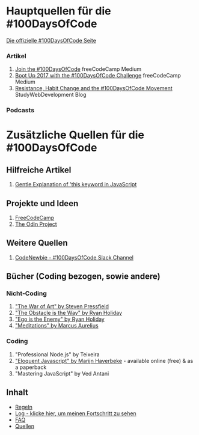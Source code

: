 # Hauptquellen für die #100DaysOfCode

[Die offizielle #100DaysOfCode Seite](http://100daysofcode.com/)

### Artikel
1. [Join the #100DaysOfCode](https://medium.freecodecamp.com/join-the-100daysofcode-556ddb4579e4) freeCodeCamp Medium
2. [Boot Up 2017 with the #100DaysOfCode Challenge](https://medium.freecodecamp.com/start-2017-with-the-100daysofcode-improved-and-updated-18ce604b237b) freeCodeCamp Medium 
3. [Resistance, Habit Change and the #100DaysOfCode Movement](https://studywebdevelopment.com/100-days-of-code.html) StudyWebDevelopment Blog

### Podcasts

# Zusätzliche Quellen für die #100DaysOfCode

## Hilfreiche Artikel
1. [Gentle Explanation of 'this keyword in JavaScript](https://dmitripavlutin.com/gentle-explanation-of-this-in-javascript/)

## Projekte und Ideen
1. [FreeCodeCamp](https://www.freecodecamp.com)
2. [The Odin Project](http://www.theodinproject.com/)

## Weitere Quellen
1. [CodeNewbie - #100DaysOfCode Slack Channel](https://codenewbie.typeform.com/to/uwsWlZ)

## Bücher (Coding bezogen, sowie andere)

### Nicht-Coding
1. ["The War of Art" by Steven Pressfield](http://www.goodreads.com/book/show/1319.The_War_of_Art)
2. ["The Obstacle is the Way" by Ryan Holiday](http://www.goodreads.com/book/show/18668059-the-obstacle-is-the-way?ac=1&from_search=true)
3. ["Ego is the Enemy" by Ryan Holiday](http://www.goodreads.com/book/show/27036528-ego-is-the-enemy?from_search=true&search_version=service)
4. ["Meditations" by Marcus Aurelius](https://www.goodreads.com/book/show/662925.Meditations)

### Coding
1. "Professional Node.js" by Teixeira
2. ["Eloquent Javascript" by Marijn Haverbeke](http://eloquentjavascript.net/) - available online (free) & as a paperback
3. "Mastering JavaScript" by Ved Antani

## Inhalt
* [Regeln](regeln.md)
* [Log - klicke hier, um meinen Fortschritt zu sehen](log-de.md)
* [FAQ](FAQ-de.md)
* [Quellen](quellen.md)
